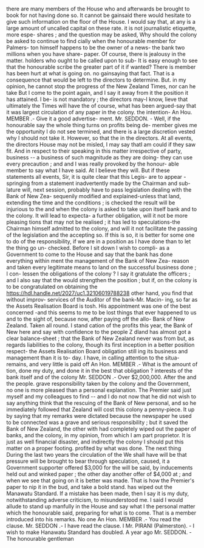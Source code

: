 there are many members of the House who and afterwards be brought to book for not having done so. It cannot be gainsaid there would hesitate to give such information on the floor of the House. I would say that, at any is a large amount of uncalled capital on these rate. it is not journalistic etiquette, more espe- shares ; and the question may be asked, Why should the colony be asked to continue to find cially when the honourable member for Palmers- ton himself happens to be the owner of a news- the bank two millions when you have share- paper. Of course, there is jealousy in the matter. holders who ought to be called upon to sub- It is easy enough to see that the honourable scribe the greater part of it if wanted? There is member has been hurt at what is going on. no gainsaying that fact. That is a consequence that would be left to the directors to determine. But. in my opinion, he cannot stop the progress of the New Zealand Times, nor can he take But I come to the point again, and I say it away from it the position it has attained. I be- is not mandatory ; the directors may-I know, lieve that ultimately the Times will have the of course, what has been argued-say that it was largest circulation of any paper in the colony. the intention- An Hou. MEMBER .- Give it a good advertise- ment. Mr. SEDDON. - Well, if the honourable say the whole thing turns on profits being de- member gives me the opportunity I do not see termined, and there is a large discretion vested why I should not take it. However, so that the in the directors. At all events, the directors House may not be misled, I may say thatI am could if they saw fit. And in respect to their speaking in this matter irrespective of party, business -- a business of such magnitude as they are doing- they can use every precaution ; and and I was really provoked by the honour- able member to say what I have said. At I believe they will. But if these statements all events, Sir, it is quite clear that this Legis- are to appear - springing from a statement inadvertently made by the Chairman and sub- lature will, next session, probably have to pass legislation dealing with the Bank of New Zea- sequenily modified and explained-unless that land, extending the time and the conditions ; is checked the result will be injurious to the and when the colony is asked to take upon itself bank and to the colony. It will lead to expecta- a further obligation, will it not be more pleasing tions that may not be realised ; it has led to speculations-the Chairman himself admitted to the colony, and will it not facilitate the passing of the legislation and the accepting so. If this is so, it is better for some one to do of the responsibility, if we are in a position as I have done than to let the thing go un- checked. Before I sit down I wish to compli- as a Government to come to the House and say that the bank has done everything within ment the management of the Bank of New Zea- reason and taken every legitimate means to land on the successful business done ; I con- lessen the obligations of the colony ? I say it gratulate the officers ; and I also say that the would strengthen the position ; but if, on the colony is to be congratulated on obtaining the https://hdl.handle.net/2027/uc1.32106019788238 other hand, you find that without improv- services of the Auditor of the bank-Mr. Macin- ing, so far as the Assets Realisation Board is tosh. His appointment was one of the best concerned -and this seems to me to be lost things that ever happened to us and to the sight of, because now, after paying off the allo- Bank of New Zealand. Taken all round. I stand cation of the profits this year, the Bank of New here and say with confidence to the people Z dland has almost got a clear balance-sheet ; that the Bank of New Zealand never was from but, as regards liabilities to the colony, though its first inception in a better position respect- the Assets Realisation Board obligation still ing its business and management than it is to- day. I have, in calling attention to the situa- remains, and very little is paid off An Hon. MEMBER .- What is the amount of tion, done my duty, and done it in the best that obligation ? interests of the bank itself and of the colony Mr. SEDDON .- Over $2,000,000. After the and the people. grave responsibility taken by the colony and the Government, no one is more pleased than a personal explanation. The Premier said just myself and my colleagues to find -- and I do not now that he did not wish to say anything think that the rescuing of the Bank of New personal, and so he immediately followed that Zealand will cost this colony a penny-piece. It up by saying that my remarks were dictated because the newspaper he used to be connected was a grave and serious responsibility ; but it saved the Bank of New Zealand, the other with had completely wiped out the paper of banks, and the colony, in my opinion, from which I am part proprietor. It is just as well financial disaster, and indirectly the colony I should put this matter on a proper footing. profited by what was done. The next thing During the last two years the circulation of the We shall have will be that pressure will be brought to bear through speculation, caused, it a Government supporter offered $3,000 for the will be said, by inducements held out and winked paper ; the other day another offer of $4,000 at ; and when we see that going on it is better was made. That is how the Premier's paper to nip it in the bud, and take a bold stand. has wiped out the Manawatu Standard. If a mistake has been made, then I say it is my duty, notwithstanding adverse criticism, to misunderstood me. I said I would allude to stand up manfully in the House and say what I the personal matter which the honourable said, preparing for what is to come. That is a member introduced into his remarks. No one An Hon. MEMBER .- You read the clause. Mr. SEDDON .- I have read the clause. I Mr. PIRANI (Palmerston). - I wish to make Hanawatu Standard has doubled. A year ago Mr. SEDDON. - The honourable gentleman 